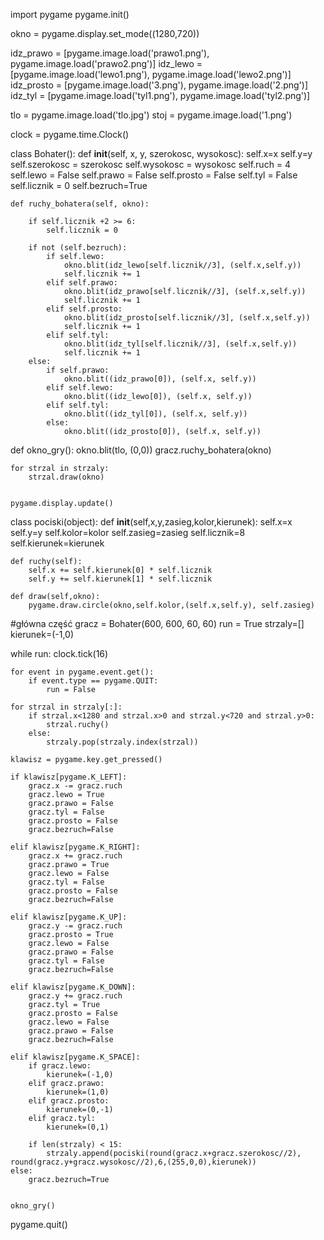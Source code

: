 import pygame
pygame.init()

okno = pygame.display.set_mode((1280,720))

idz_prawo = [pygame.image.load('prawo1.png'), pygame.image.load('prawo2.png')]
idz_lewo = [pygame.image.load('lewo1.png'), pygame.image.load('lewo2.png')]
idz_prosto = [pygame.image.load('3.png'), pygame.image.load('2.png')]
idz_tyl = [pygame.image.load('tyl1.png'), pygame.image.load('tyl2.png')]

tlo = pygame.image.load('tlo.jpg')
stoj = pygame.image.load('1.png')

clock = pygame.time.Clock()

class Bohater():
    def __init__(self, x, y, szerokosc, wysokosc):
        self.x=x
        self.y=y
        self.szerokosc = szerokosc
        self.wysokosc = wysokosc
        self.ruch = 4
        self.lewo = False
        self.prawo = False
        self.prosto = False
        self.tyl = False
        self.licznik = 0
        self.bezruch=True

    def ruchy_bohatera(self, okno):

        if self.licznik +2 >= 6:
            self.licznik = 0

        if not (self.bezruch):
            if self.lewo:
                okno.blit(idz_lewo[self.licznik//3], (self.x,self.y))
                self.licznik += 1
            elif self.prawo:
                okno.blit(idz_prawo[self.licznik//3], (self.x,self.y))
                self.licznik += 1
            elif self.prosto:
                okno.blit(idz_prosto[self.licznik//3], (self.x,self.y))
                self.licznik += 1
            elif self.tyl:
                okno.blit(idz_tyl[self.licznik//3], (self.x,self.y))
                self.licznik += 1
        else:
            if self.prawo:
                okno.blit((idz_prawo[0]), (self.x, self.y))
            elif self.lewo:
                okno.blit((idz_lewo[0]), (self.x, self.y))
            elif self.tyl:
                okno.blit((idz_tyl[0]), (self.x, self.y))
            else:
                okno.blit((idz_prosto[0]), (self.x, self.y))


def okno_gry():
    okno.blit(tlo, (0,0))
    gracz.ruchy_bohatera(okno)

    for strzal in strzaly:
        strzal.draw(okno)


    pygame.display.update()


class pociski(object):
    def __init__(self,x,y,zasieg,kolor,kierunek):
        self.x=x
        self.y=y
        self.kolor=kolor
        self.zasieg=zasieg
        self.licznik=8
        self.kierunek=kierunek

    def ruchy(self):
        self.x += self.kierunek[0] * self.licznik
        self.y += self.kierunek[1] * self.licznik

    def draw(self,okno):
        pygame.draw.circle(okno,self.kolor,(self.x,self.y), self.zasieg)


#główna część
gracz = Bohater(600, 600, 60, 60)
run = True
strzaly=[]
kierunek=(-1,0)

while run:
    clock.tick(16)

    for event in pygame.event.get():
        if event.type == pygame.QUIT:
            run = False

    for strzal in strzaly[:]:
        if strzal.x<1280 and strzal.x>0 and strzal.y<720 and strzal.y>0:
            strzal.ruchy()
        else:
            strzaly.pop(strzaly.index(strzal))

    klawisz = pygame.key.get_pressed()

    if klawisz[pygame.K_LEFT]:
        gracz.x -= gracz.ruch
        gracz.lewo = True
        gracz.prawo = False
        gracz.tyl = False
        gracz.prosto = False
        gracz.bezruch=False

    elif klawisz[pygame.K_RIGHT]:
        gracz.x += gracz.ruch
        gracz.prawo = True
        gracz.lewo = False
        gracz.tyl = False
        gracz.prosto = False
        gracz.bezruch=False

    elif klawisz[pygame.K_UP]:
        gracz.y -= gracz.ruch
        gracz.prosto = True
        gracz.lewo = False
        gracz.prawo = False
        gracz.tyl = False
        gracz.bezruch=False

    elif klawisz[pygame.K_DOWN]:
        gracz.y += gracz.ruch
        gracz.tyl = True
        gracz.prosto = False
        gracz.lewo = False
        gracz.prawo = False
        gracz.bezruch=False

    elif klawisz[pygame.K_SPACE]:
        if gracz.lewo:
            kierunek=(-1,0)
        elif gracz.prawo:
            kierunek=(1,0)
        elif gracz.prosto:
            kierunek=(0,-1)
        elif gracz.tyl:
            kierunek=(0,1)

        if len(strzaly) < 15:
            strzaly.append(pociski(round(gracz.x+gracz.szerokosc//2), round(gracz.y+gracz.wysokosc//2),6,(255,0,0),kierunek))
    else:
        gracz.bezruch=True


    okno_gry()

pygame.quit()
